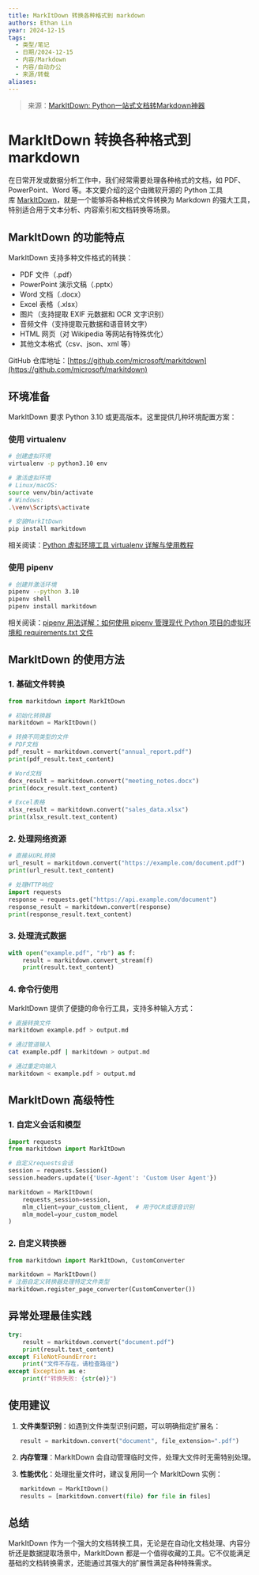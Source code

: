 ```yaml
---
title: MarkItDown 转换各种格式到 markdown
authors: Ethan Lin
year: 2024-12-15
tags:
  - 类型/笔记
  - 日期/2024-12-15
  - 内容/Markdown
  - 内容/自动办公
  - 来源/转载
aliases:
---
```


> 来源：[MarkItDown: Python一站式文档转Markdown神器](https://blog.axiaoxin.com/post/python-markitdown/)

# MarkItDown 转换各种格式到 markdown


在日常开发或数据分析工作中，我们经常需要处理各种格式的文档，如 PDF、PowerPoint、Word 等。本文要介绍的这个由微软开源的 Python 工具库 [MarkItDown](https://github.com/microsoft/markitdown)，就是一个能够将各种格式文件转换为 Markdown 的强大工具，特别适合用于文本分析、内容索引和文档转换等场景。

## MarkItDown 的功能特点

MarkItDown 支持多种文件格式的转换：

- PDF 文件（.pdf）
- PowerPoint 演示文稿（.pptx）
- Word 文档（.docx）
- Excel 表格（.xlsx）
- 图片（支持提取 EXIF 元数据和 OCR 文字识别）
- 音频文件（支持提取元数据和语音转文字）
- HTML 网页（对 Wikipedia 等网站有特殊优化）
- 其他文本格式（csv、json、xml 等）

GitHub 仓库地址：[https://github.com/microsoft/markitdown](https://github.com/microsoft/markitdown)

## 环境准备

MarkItDown 要求 Python 3.10 或更高版本。这里提供几种环境配置方案：

### 使用 virtualenv

```bash
# 创建虚拟环境
virtualenv -p python3.10 env

# 激活虚拟环境
# Linux/macOS:
source venv/bin/activate
# Windows:
.\venv\Scripts\activate

# 安装MarkItDown
pip install markitdown
```

相关阅读：[Python 虚拟环境工具 virtualenv 详解与使用教程](https://blog.axiaoxin.com/post/python-virtualenv/)

### 使用 pipenv

```bash
# 创建并激活环境
pipenv --python 3.10
pipenv shell
pipenv install markitdown
```

相关阅读：[pipenv 用法详解：如何使用 pipenv 管理现代 Python 项目的虚拟环境和 requirements.txt 文件](https://blog.axiaoxin.com/post/how-to-use-pipenv/)

## MarkItDown 的使用方法

### 1. 基础文件转换

```python
from markitdown import MarkItDown

# 初始化转换器
markitdown = MarkItDown()

# 转换不同类型的文件
# PDF文档
pdf_result = markitdown.convert("annual_report.pdf")
print(pdf_result.text_content)

# Word文档
docx_result = markitdown.convert("meeting_notes.docx")
print(docx_result.text_content)

# Excel表格
xlsx_result = markitdown.convert("sales_data.xlsx")
print(xlsx_result.text_content)
```

### 2. 处理网络资源

```python
# 直接从URL转换
url_result = markitdown.convert("https://example.com/document.pdf")
print(url_result.text_content)

# 处理HTTP响应
import requests
response = requests.get("https://api.example.com/document")
response_result = markitdown.convert(response)
print(response_result.text_content)
```

### 3. 处理流式数据

```python
with open("example.pdf", "rb") as f:
    result = markitdown.convert_stream(f)
    print(result.text_content)
```

### 4. 命令行使用

MarkItDown 提供了便捷的命令行工具，支持多种输入方式：

```bash
# 直接转换文件
markitdown example.pdf > output.md

# 通过管道输入
cat example.pdf | markitdown > output.md

# 通过重定向输入
markitdown < example.pdf > output.md
```

## MarkItDown 高级特性

### 1. 自定义会话和模型

```python
import requests
from markitdown import MarkItDown

# 自定义requests会话
session = requests.Session()
session.headers.update({'User-Agent': 'Custom User Agent'})

markitdown = MarkItDown(
    requests_session=session,
    mlm_client=your_custom_client,  # 用于OCR或语音识别
    mlm_model=your_custom_model
)
```

### 2. 自定义转换器

```python
from markitdown import MarkItDown, CustomConverter

markitdown = MarkItDown()
# 注册自定义转换器处理特定文件类型
markitdown.register_page_converter(CustomConverter())
```

## 异常处理最佳实践

```python
try:
    result = markitdown.convert("document.pdf")
    print(result.text_content)
except FileNotFoundError:
    print("文件不存在，请检查路径")
except Exception as e:
    print(f"转换失败: {str(e)}")
```

## 使用建议

1. **文件类型识别**：如遇到文件类型识别问题，可以明确指定扩展名：
    
    ```python
    result = markitdown.convert("document", file_extension=".pdf")
    ```
    
2. **内存管理**：MarkItDown 会自动管理临时文件，处理大文件时无需特别处理。
3. **性能优化**：处理批量文件时，建议复用同一个 MarkItDown 实例：
    
    ```python
    markitdown = MarkItDown()
    results = [markitdown.convert(file) for file in files]
    ```
    

## 总结

MarkItDown 作为一个强大的文档转换工具，无论是在自动化文档处理、内容分析还是数据提取场景中，MarkItDown 都是一个值得收藏的工具。它不仅能满足基础的文档转换需求，还能通过其强大的扩展性满足各种特殊需求。
